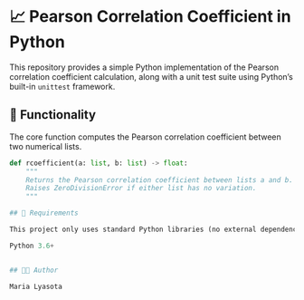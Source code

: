 # 📈 Pearson Correlation Coefficient in Python

This repository provides a simple Python implementation of the Pearson correlation coefficient calculation, along with a unit test suite using Python’s built-in `unittest` framework.

## 🧮 Functionality

The core function computes the Pearson correlation coefficient between two numerical lists.

```python
def rcoefficient(a: list, b: list) -> float:
    """
    Returns the Pearson correlation coefficient between lists a and b.
    Raises ZeroDivisionError if either list has no variation.
    """

## 📌 Requirements

This project only uses standard Python libraries (no external dependencies):

Python 3.6+


## 👩‍💻 Author

Maria Lyasota
